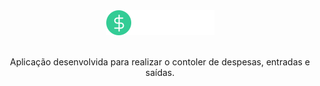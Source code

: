 <center>
  <img src="github/logo.png" />
  <br/>
  <br/>
  <p>
  Aplicação desenvolvida para realizar o contoler de despesas, entradas e saídas.
  </p>
</center>
